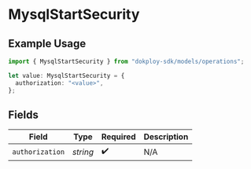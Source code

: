 # MysqlStartSecurity

## Example Usage

```typescript
import { MysqlStartSecurity } from "dokploy-sdk/models/operations";

let value: MysqlStartSecurity = {
  authorization: "<value>",
};
```

## Fields

| Field              | Type               | Required           | Description        |
| ------------------ | ------------------ | ------------------ | ------------------ |
| `authorization`    | *string*           | :heavy_check_mark: | N/A                |